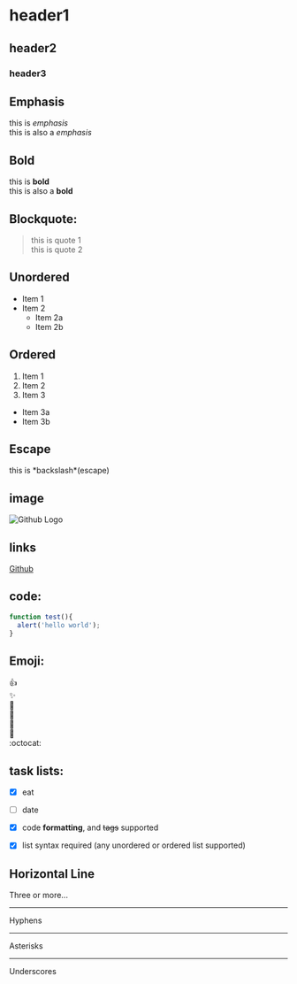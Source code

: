 # header1
## header2
### header3

## Emphasis
this is *emphasis*  
this is also a _emphasis_
## Bold
this is **bold**  
this is also a __bold__

## Blockquote:  
> this is quote 1  
> this is quote 2

## Unordered  
* Item 1
* Item 2
  * Item 2a
  * Item 2b
  
  
## Ordered  
1. Item 1
2. Item 2
3. Item 3
  * Item 3a
  * Item 3b
  
  
  
## Escape
this is \*backslash\*(escape)


## image  
![Github Logo](/image/logo.png)

## links  
[Github](https://github.com/zj1926 )


## code:  
```javascript
function test(){
  alert('hello world');
}
```


## Emoji:  
:+1:  
:sparkles:  
:camel:  
:tada:  
:rocket:  
:metal:  
:octocat:  


## task lists:  
- [x] eat
- [ ] date
- [x] code **formatting**, and <del>tags</del> supported
- [x] list syntax required (any unordered or ordered list supported)



## Horizontal Line
Three or more...

---

Hyphens

***

Asterisks

___

Underscores
